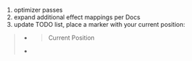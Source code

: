 1. optimizer passes
2. expand additional effect mappings per Docs
3. update TODO list, place a marker with your current position:

> - > Current Position
> -
